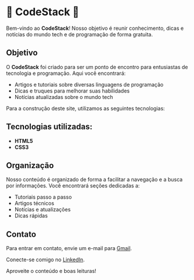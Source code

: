 # 🚀 CodeStack 🚀

Bem-vindo ao **CodeStack**! Nosso objetivo é reunir conhecimento, dicas e notícias do mundo tech e de programação de forma gratuita.

## Objetivo

O **CodeStack** foi criado para ser um ponto de encontro para entusiastas de tecnologia e programação. Aqui você encontrará:

- Artigos e tutoriais sobre diversas linguagens de programação
- Dicas e truques para melhorar suas habilidades
- Notícias atualizadas sobre o mundo tech

Para a construção deste site, utilizamos as seguintes tecnologias:

## Tecnologias utilizadas:

- **HTML5**
- **CSS3**

## Organização

Nosso conteúdo é organizado de forma a facilitar a navegação e a busca por informações. Você encontrará seções dedicadas a:

- Tutoriais passo a passo
- Artigos técnicos
- Notícias e atualizações
- Dicas rápidas

## Contato

Para entrar em contato, envie um e-mail para [Gmail](mailto:yaslopesyweb@gmail.com).

Conecte-se comigo no [LinkedIn](https://www.linkedin.com/in/yasmin-lopes-340927277/).

Aproveite o conteúdo e boas leituras!



